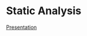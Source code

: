 # Static Analysis

[Presentation](https://docs.google.com/presentation/d/1WqRRUsCOmZrB98odEWQo5eXlg9GOStSoCDD_GWoN2GM/edit?usp=sharing)

